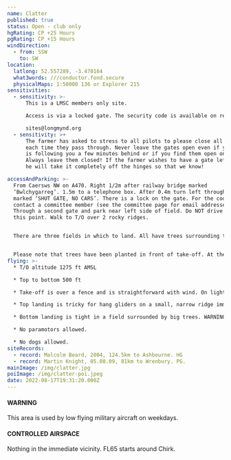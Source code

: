 ```yaml
---
name: Clatter
published: true
status: Open - club only
hgRating: CP +25 Hours
pgRating: CP +15 Hours
windDirection:
  - from: SSW
    to: SW
location:
  latlong: 52.557289, -3.470164
  what3words: ///conductor.fond.secure
  physicalMaps: 1:50000 136 or Explorer 215
sensitivities:
  - sensitivity: >-
      This is a LMSC members only site.

      Access is via a locked gate. The security code is available on request from

      sites@longmynd.org
  - sensitivity: >+
      The farmer has asked to stress to all pilots to please close all gates
      each time they pass through. Never leave the gates open even if your buddy
      is following you a few minutes behind or if you find them open on arrival.
      Always leave them closed! If the farmer wishes to have a gate left open,
      he will take it completely off the hinges so that we know!

accessAndParking: >-
  From Caersws NW on A470. Right 1/2m after railway bridge marked
  ‘Bwlchygarreg’. 1.5m to a telephone box. After 0.4m turn left through a gate
  marked ‘SHUT GATE, NO CARS’. There is a lock on the gate. For the code, please
  contact a committee member (see the committee page for email addresses).
  Through a second gate and park near left side of field. Do NOT drive beyond
  this point. Walk to T/O over 2 rocky ridges.


  There are three fields in which to land. All have trees surrounding them, some are quite large. You need to assess your approach carefully. There is no vehicle access to the landing fields. You can walk back up to take off via Gilfach-hir on the track marked; or walk down the track to Plasaudon where you can be collected. Note vehicles should park on the right by a brick barn. There is no permission to drive any further.


  Please note that trees have been planted in front of take-off. At the time of publication, these are not a hazard, but pilots must not land in the planted area.
flying: >-
  * T/O altitude 1275 ft AMSL

  * Top to bottom 500 ft

  * Take-off is over a fence and is straightforward with wind. On light wind days the fence can constitute a hazard.

  * Top landing is tricky for hang gliders on a small, narrow ridge immediately behind take-off. Further back is very wet and subject to rotor. With enough height it is possible to land in the parking field near the cars. PG pilots must land behind the fence. There is no slope landing.

  * Bottom landing is tight in a field surrounded by big trees. WARNING – turbulence can be bad when the wind is off to the right due to the hill upwind across the valley.

  * No paramotors allowed.

  * No dogs allowed.
siteRecords:
  - record: Malcolm Beard, 2004, 124.5km to Ashbourne. HG
  - record: Martin Knight, 05.08.09, 81km to Wrenbury. PG.
mainImage: /img/clatter.jpg
poiImage: /img/clatter-poi.jpeg
date: 2022-08-17T19:31:20.000Z
---
```


#### WARNING

This area is used by low flying military aircraft on weekdays.

#### CONTROLLED AIRSPACE

Nothing in the immediate vicinity. FL65 starts around Chirk.
